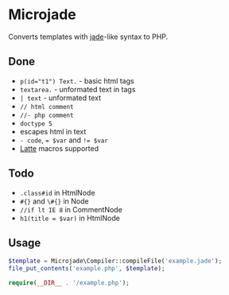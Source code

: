 # Microjade

Converts templates with [jade][]-like syntax to PHP.

[jade]: https://github.com/visionmedia/jade

## Done

- `p(id="t1") Text.` - basic html tags
- `textarea.` - unformated text in tags
- `| text` - unformated text
- `// html comment`
- `//- php comment`
- `doctype 5`
- escapes html in text
- `- code`, `= $var` and `!= $var`
- [Latte][] macros supported

[latte]: http://doc.nette.org/en/default-macros

## Todo

- `.class#id` in HtmlNode
- `#{}` and `\#{}` in Node
- `//if lt IE 8` in CommentNode
- `h1(title = $var)` in HtmlNode

## Usage

```php
$template = Microjade\Compiler::compileFile('example.jade');
file_put_contents('example.php', $template);

require(__DIR__ . '/example.php');
```
